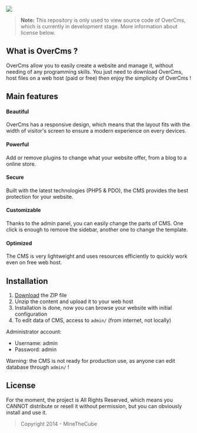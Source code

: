 ![](http://i.imgur.com/L0mWBWl.jpg)


> **Note:** This repository is only used to view source code of OverCms, which is currently in development stage.
> More information about license below.



What is OverCms ?
---------

OverCms allow you to easily create a website and manage it, without needing of any programming skills.
You just need to download OverCms, host files on a web host (paid or free) then enjoy the simplicity of OverCms !


Main features
---------

#### Beautiful
OverCms has a responsive design, which means that the layout fits with the width of visitor's screen to ensure a modern experience on every devices.

#### Powerful
Add or remove plugins to change what your website offer, from a blog to a online store.

#### Secure
Built with the latest technologies (PHP5 & PDO), the CMS provides the best protection for your website.

#### Customizable
Thanks to the admin panel, you can easily change the parts of CMS. One click is enough to remove the sidebar, another one to change the template.

#### Optimized
The CMS is very lightweight and uses resources efficiently to quickly work even on free web host.


Installation
---------

1. [Download][1] the ZIP file
2. Unzip the content and upload it to your web host
3. Installation is done, now you can browse your website with initial configuration
4. To edit data of CMS, access to ```admin/``` (from internet, not locally)

Administrator account:
- Username: admin
- Password: admin

Warning: the CMS is not ready for production use, as anyone can edit database through ```admin/``` !

License
---------

For the moment, the project is All Rights Reserved, which means you CANNOT distribute or resell it without permission, but you can obviously install and use it.

> Copyright 2014 - MineTheCube

[1]: https://github.com/MineTheCube/OverCms/releases
